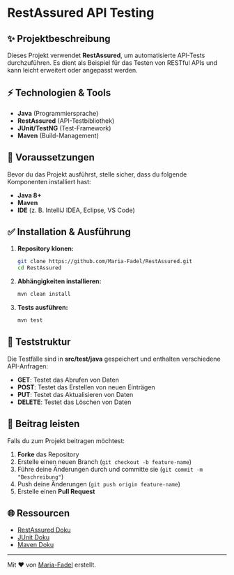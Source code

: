 # RestAssured API Testing

## ✨ Projektbeschreibung
Dieses Projekt verwendet **RestAssured**, um automatisierte API-Tests durchzuführen. Es dient als Beispiel für das Testen von RESTful APIs und kann leicht erweitert oder angepasst werden.

## ⚡ Technologien & Tools
- **Java** (Programmiersprache)
- **RestAssured** (API-Testbibliothek)
- **JUnit/TestNG** (Test-Framework)
- **Maven** (Build-Management)

## 📝 Voraussetzungen
Bevor du das Projekt ausführst, stelle sicher, dass du folgende Komponenten installiert hast:

- **Java 8+**
- **Maven**
- **IDE** (z. B. IntelliJ IDEA, Eclipse, VS Code)

## ✅ Installation & Ausführung
1. **Repository klonen:**
   ```bash
   git clone https://github.com/Maria-Fadel/RestAssured.git
   cd RestAssured
   ```
2. **Abhängigkeiten installieren:**
   ```bash
   mvn clean install
   ```
3. **Tests ausführen:**
   ```bash
   mvn test
   ```

## 📝 Teststruktur
Die Testfälle sind in **src/test/java** gespeichert und enthalten verschiedene API-Anfragen:
- **GET**: Testet das Abrufen von Daten
- **POST**: Testet das Erstellen von neuen Einträgen
- **PUT**: Testet das Aktualisieren von Daten
- **DELETE**: Testet das Löschen von Daten

## 💪 Beitrag leisten
Falls du zum Projekt beitragen möchtest:
1. **Forke** das Repository
2. Erstelle einen neuen Branch (`git checkout -b feature-name`)
3. Führe deine Änderungen durch und committe sie (`git commit -m "Beschreibung"`)
4. Push deine Änderungen (`git push origin feature-name`)
5. Erstelle einen **Pull Request**

## 🌐 Ressourcen
- [RestAssured Doku](https://rest-assured.io/)
- [JUnit Doku](https://junit.org/)
- [Maven Doku](https://maven.apache.org/)

---
Mit ❤ von [Maria-Fadel](https://github.com/Maria-Fadel) erstellt.

